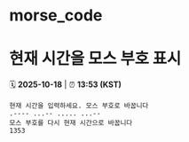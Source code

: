 # morse_code
# 현재 시간을 모스 부호 표시
<!-- MORSE_TIME_START -->
🗓️ **2025-10-18** | ⏰ **13:53 (KST)**

```
현재 시간을 입력하세요. 모스 부호로 바꿉니다
.---- ...-- ..... ...--
모스 부호를 다시 현재 시간으로 바꿉니다
1353
```
<!-- MORSE_TIME_END -->
